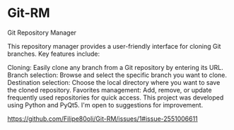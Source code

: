 # Git-RM
Git Repository Manager

This repository manager provides a user-friendly interface for cloning Git branches. Key features include:

Cloning: Easily clone any branch from a Git repository by entering its URL.
Branch selection: Browse and select the specific branch you want to clone.
Destination selection: Choose the local directory where you want to save the cloned repository.
Favorites management: Add, remove, or update frequently used repositories for quick access.
This project was developed using Python and PyQt5. I'm open to suggestions for improvement.

https://github.com/Filipe80oli/Git-RM/issues/1#issue-2551006611
